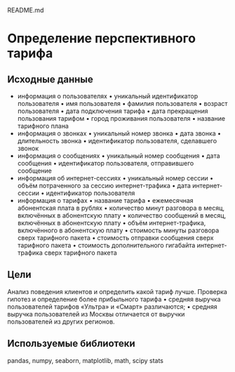 README.md
# Определение перспективного тарифа
## Исходные данные
- информация о пользователях
•	уникальный идентификатор пользователя
•	имя пользователя
•	фамилия пользователя
•	возраст пользователя
•	дата подключения тарифа
•	дата прекращения пользования тарифом 
•	город проживания пользователя
•	название тарифного плана
- информация о звонках
•	уникальный номер звонка
•	дата звонка
•	длительность звонка
•	идентификатор пользователя, сделавшего звонок
- информация о сообщениях
•	уникальный номер сообщения
•	дата сообщения
•	идентификатор пользователя, отправившего сообщение
- информация об интернет-сессиях
•	уникальный номер сессии
•	объём потраченного за сессию интернет-трафика
•	дата интернет-сессии
•	идентификатор пользователя
- информация о тарифах
•	название тарифа
•	ежемесячная абонентская плата в рублях
•	количество минут разговора в месяц, включённых в абонентскую плату
•	количество сообщений в месяц, включённых в абонентскую плату
•	объём интернет-трафика, включённого в абонентскую плату
•	стоимость минуты разговора сверх тарифного пакета
•	стоимость отправки сообщения сверх тарифного пакета
•	стоимость дополнительного гигабайта интернет-трафика сверх тарифного пакета

## Цели
Анализ поведения клиентов и определить какой тариф лучше.
Проверка гипотез и определение более прибыльного тарифа
•	средняя выручка пользователей тарифов «Ультра» и «Смарт» различаются;
•	средняя выручка пользователей из Москвы отличается от выручки пользователей из других регионов.


## Используемые библиотеки
pandas, numpy, seaborn, matplotlib, math, scipy stats


